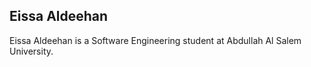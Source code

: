 ## Eissa Aldeehan

Eissa Aldeehan is a Software Engineering student at Abdullah Al Salem University.  
